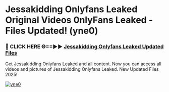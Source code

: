 # Jessakidding Onlyfans Leaked Original Videos 0nlyFans Leaked - Files Updated! (yne0)

<h3>🔴 CLICK HERE 🌐==►► <a href="https://best4dudes.click/HH4t6V" rel="nofollow">Jessakidding Onlyfans Leaked Updated Files</a></h3>

Get Jessakidding Onlyfans Leaked and all content. Now you can access all videos and pictures of Jessakidding Onlyfans Leaked. New Updated Files 2025!

[![yne0](https://github.com/user-attachments/assets/8c521d6e-e6e3-4a75-9320-d58ab9d79d5b)](https://best4dudes.click/HH4t6V)
